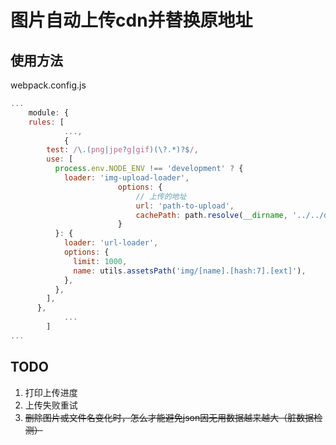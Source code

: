 # 图片自动上传cdn并替换原地址

## 使用方法
webpack.config.js
```javascript
...
	module: {
    rules: [
			...,
			{
        test: /\.(png|jpe?g|gif)(\?.*)?$/,
        use: [
          process.env.NODE_ENV !== 'development' ? {
            loader: 'img-upload-loader',
						options: {
							// 上传的地址
							url: 'path-to-upload',
							cachePath: path.resolve(__dirname, '../../dist/prod/img-url-map.json')
						}
          }: {
            loader: 'url-loader',
            options: {
              limit: 1000,
              name: utils.assetsPath('img/[name].[hash:7].[ext]'),
            },
          },
        ],
      },
			...
		]
...
```


## TODO
1. 打印上传进度
2. 上传失败重试
3. ~~删除图片或文件名变化时，怎么才能避免json因无用数据越来越大（脏数据检测）~~